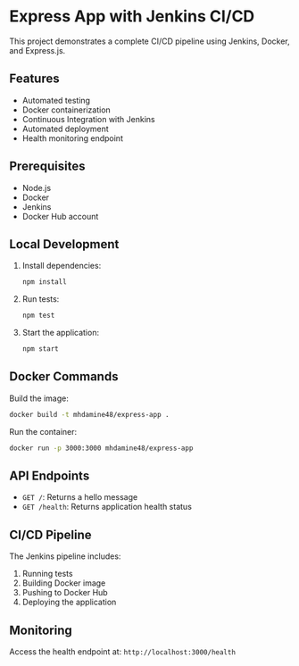 # Express App with Jenkins CI/CD

This project demonstrates a complete CI/CD pipeline using Jenkins, Docker, and Express.js.

## Features

- Automated testing
- Docker containerization
- Continuous Integration with Jenkins
- Automated deployment
- Health monitoring endpoint

## Prerequisites

- Node.js
- Docker
- Jenkins
- Docker Hub account

## Local Development

1. Install dependencies:
   ```bash
   npm install
   ```

2. Run tests:
   ```bash
   npm test
   ```

3. Start the application:
   ```bash
   npm start
   ```

## Docker Commands

Build the image:
```bash
docker build -t mhdamine48/express-app .
```

Run the container:
```bash
docker run -p 3000:3000 mhdamine48/express-app
```

## API Endpoints

- `GET /`: Returns a hello message
- `GET /health`: Returns application health status

## CI/CD Pipeline

The Jenkins pipeline includes:
1. Running tests
2. Building Docker image
3. Pushing to Docker Hub
4. Deploying the application

## Monitoring

Access the health endpoint at: `http://localhost:3000/health`